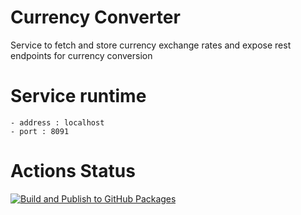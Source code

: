 # Currency Converter

Service to fetch and store currency exchange rates and expose rest endpoints for currency conversion

# Service runtime

    - address : localhost
    - port : 8091

# Actions Status

[![Build and Publish to GitHub Packages](https://github.com/souvik-brz/currency-converter-service/actions/workflows/clean-build.yml/badge.svg)](https://github.com/souvik-brz/currency-converter-service/actions/workflows/clean-build.yml)    
